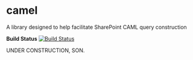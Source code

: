 camel
=====

A library designed to help facilitate SharePoint CAML query construction

**Build Status**
[![Build Status](https://travis-ci.org/dcarbone/camel.svg?branch=master)](https://travis-ci.org/dcarbone/camel)

UNDER CONSTRUCTION, SON.

